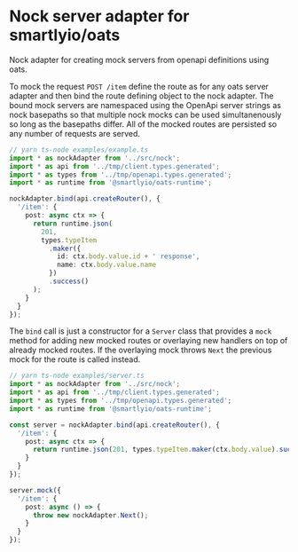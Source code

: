 # Nock server adapter for smartlyio/oats

Nock adapter for creating mock servers from openapi definitions using oats.

To mock the request `POST /item` define the route as for any oats server adapter 
and then bind the route defining object to the nock adapter. The bound mock 
servers are namespaced using the OpenApi server strings as nock basepaths  so that 
multiple nock mocks can be used simultanenously so long as the basepaths differ. 
All of the mocked routes are persisted so any number of requests are served.

```ts
// yarn ts-node examples/example.ts
import * as nockAdapter from '../src/nock';
import * as api from '../tmp/client.types.generated';
import * as types from '../tmp/openapi.types.generated';
import * as runtime from '@smartlyio/oats-runtime';

nockAdapter.bind(api.createRouter(), {
  '/item': {
    post: async ctx => {
      return runtime.json(
        201,
        types.typeItem
          .maker({
            id: ctx.body.value.id + ' response',
            name: ctx.body.value.name
          })
          .success()
      );
    }
  }
});

```

The `bind` call is just a constructor for a `Server` class that provides a `mock` method for 
adding new mocked routes or overlaying new handlers on top of already mocked routes. 
If the overlaying mock throws `Next` the previous mock for the route is called instead.

```ts
// yarn ts-node examples/server.ts
import * as nockAdapter from '../src/nock';
import * as api from '../tmp/client.types.generated';
import * as types from '../tmp/openapi.types.generated';
import * as runtime from '@smartlyio/oats-runtime';

const server = nockAdapter.bind(api.createRouter(), {
  '/item': {
    post: async ctx => {
      return runtime.json(201, types.typeItem.maker(ctx.body.value).success());
    }
  }
});

server.mock({
  '/item': {
    post: async () => {
      throw new nockAdapter.Next();
    }
  }
});

```
